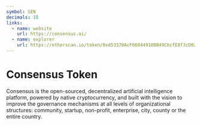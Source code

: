 ```yaml
---
symbol: SEN
decimals: 18
links:
  - name: website
    url: https://consensus.ai/
  - name: explorer
    url: https://etherscan.io/token/0xd53370AcF66044910BB49CbcfE8f3cD020337f60
---
```


# Consensus Token

Consensus is the open-sourced, decentralized artificial intelligence platform, powered by native cryptocurrency, and built with the vision to improve the governance mechanisms at all levels of organizational structures: community, startup, non-profit, enterprise, city, county or the entire country.
